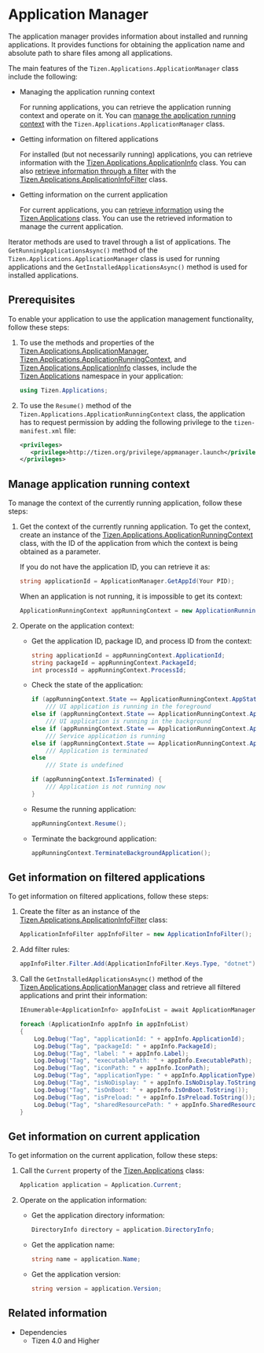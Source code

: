 
# Application Manager

The application manager provides information about installed and running applications. It provides functions for obtaining the application name and absolute path to share files among all applications.

The main features of the `Tizen.Applications.ApplicationManager` class include the following:

-   Managing the application running context

    For running applications, you can retrieve the application running context and operate on it. You can [manage the application running context](#manage_context) with the `Tizen.Applications.ApplicationManager` class.

-   Getting information on filtered applications

    For installed (but not necessarily running) applications, you can retrieve information with the [Tizen.Applications.ApplicationInfo](/application/dotnet/api/TizenFX/latest/api/Tizen.Applications.ApplicationInfo.html) class. You can also [retrieve information through a filter](#filter) with the [Tizen.Applications.ApplicationInfoFilter](/application/dotnet/api/TizenFX/latest/api/Tizen.Applications.ApplicationInfoFilter.html) class.

-   Getting information on the current application

    For current applications, you can [retrieve information](#manage_current) using the [Tizen.Applications](/application/dotnet/api/TizenFX/latest/api/Tizen.Applications.Application.html) class. You can use the retrieved information to manage the current application.


Iterator methods are used to travel through a list of applications. The `GetRunningApplicationsAsync()` method of the `Tizen.Applications.ApplicationManager` class is used for running applications and the `GetInstalledApplicationsAsync()` method is used for installed applications.

## Prerequisites

To enable your application to use the application management functionality, follow these steps:

1.  To use the methods and properties of the [Tizen.Applications.ApplicationManager](/application/dotnet/api/TizenFX/latest/api/Tizen.Applications.ApplicationManager.html), [Tizen.Applications.ApplicationRunningContext](/application/dotnet/api/TizenFX/latest/api/Tizen.Applications.ApplicationRunningContext.html), and [Tizen.Applications.ApplicationInfo](/application/dotnet/api/TizenFX/latest/api/Tizen.Applications.ApplicationInfo.html) classes, include the [Tizen.Applications](/application/dotnet/api/TizenFX/latest/api/Tizen.Applications.html) namespace in your application:

    ```csharp
    using Tizen.Applications;
    ```

2.  To use the `Resume()` method of the `Tizen.Applications.ApplicationRunningContext` class, the application has to request permission by adding the following privilege to the `tizen-manifest.xml` file:

    ```XML
    <privileges>
       <privilege>http://tizen.org/privilege/appmanager.launch</privilege>
    </privileges>
    ```

<a name="manage_context"></a>
## Manage application running context

To manage the context of the currently running application, follow these steps:

1.  Get the context of the currently running application.
To get the context, create an instance of the [Tizen.Applications.ApplicationRunningContext](/application/dotnet/api/TizenFX/latest/api/Tizen.Applications.ApplicationRunningContext.html) class, with the ID of the application from which the context is being obtained as a parameter.

    If you do not have the application ID, you can retrieve it as:

    ```csharp
    string applicationId = ApplicationManager.GetAppId(Your PID);
    ```

    When an application is not running, it is impossible to get its context:

    ```csharp
    ApplicationRunningContext appRunningContext = new ApplicationRunningContext(Your App ID);
    ```

2.  Operate on the application context:
    -   Get the application ID, package ID, and process ID from the context:

        ```csharp
        string applicationId = appRunningContext.ApplicationId;
        string packageId = appRunningContext.PackageId;
        int processId = appRunningContext.ProcessId;
        ```

    -   Check the state of the application:

        ```csharp
        if (appRunningContext.State == ApplicationRunningContext.AppState.Foreground)
            /// UI application is running in the foreground
        else if (appRunningContext.State == ApplicationRunningContext.AppState.Background)
            /// UI application is running in the background
        else if (appRunningContext.State == ApplicationRunningContext.AppState.Service)
            /// Service application is running
        else if (appRunningContext.State == ApplicationRunningContext.AppState.Terminated)
            /// Application is terminated
        else
            /// State is undefined

        if (appRunningContext.IsTerminated) {
            /// Application is not running now
        }
        ```

    -   Resume the running application:

        ```csharp
        appRunningContext.Resume();
        ```

    -   Terminate the background application:

        ```csharp
        appRunningContext.TerminateBackgroundApplication();
        ```

<a name="filter"></a>
## Get information on filtered applications

To get information on filtered applications, follow these steps:

1.  Create the filter as an instance of the [Tizen.Applications.ApplicationInfoFilter](/application/dotnet/api/TizenFX/latest/api/Tizen.Applications.ApplicationInfoFilter.html) class:

    ```csharp
    ApplicationInfoFilter appInfoFilter = new ApplicationInfoFilter();
    ```

2.  Add filter rules:

    ```csharp
    appInfoFilter.Filter.Add(ApplicationInfoFilter.Keys.Type, "dotnet");
    ```

3.  Call the `GetInstalledApplicationsAsync()` method of the [Tizen.Applications.ApplicationManager](/application/dotnet/api/TizenFX/latest/api/Tizen.Applications.ApplicationManager.html) class and retrieve all filtered applications and print their information:

    ```csharp
    IEnumerable<ApplicationInfo> appInfoList = await ApplicationManager.GetInstalledApplicationsAsync(appinfoFilter);

    foreach (ApplicationInfo appInfo in appInfoList)
    {
        Log.Debug("Tag", "applicationId: " + appInfo.ApplicationId);
        Log.Debug("Tag", "packageId: " + appInfo.PackageId);
        Log.Debug("Tag", "label: " + appInfo.Label);
        Log.Debug("Tag", "executablePath: " + appInfo.ExecutablePath);
        Log.Debug("Tag", "iconPath: " + appInfo.IconPath);
        Log.Debug("Tag", "applicationType: " + appInfo.ApplicationType);
        Log.Debug("Tag", "isNoDisplay: " + appInfo.IsNoDisplay.ToString());
        Log.Debug("Tag", "isOnBoot: " + appInfo.IsOnBoot.ToString());
        Log.Debug("Tag", "isPreload: " + appInfo.IsPreload.ToString());
        Log.Debug("Tag", "sharedResourcePath: " + appInfo.SharedResourcePath);
    }
    ```

<a name="manage_current"></a>
## Get information on current application

To get information on the current application, follow these steps:

1.  Call the `Current` property of the [Tizen.Applications](/application/dotnet/api/TizenFX/latest/api/Tizen.Applications.Application.html) class:

    ```csharp
    Application application = Application.Current;
    ```

2.  Operate on the application information:
    -   Get the application directory information:

        ```csharp
        DirectoryInfo directory = application.DirectoryInfo;
        ```

    -   Get the application name:

        ```csharp
        string name = application.Name;
        ```

    -   Get the application version:

        ```csharp
        string version = application.Version;
        ```


## Related information
  - Dependencies
    -   Tizen 4.0 and Higher
